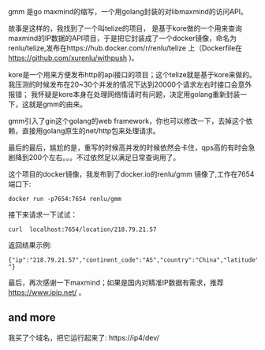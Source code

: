 gmm 是go maxmind的缩写，一个用golang封装的对libmaxmind的访问API。

故事是这样的，我找到了一个叫telize的项目， 是基于kore做的一个用来查询maxmind的IP数据的API项目，于是把它封装成了一个docker镜像，命名为 renlu/telize,发布在https://hub.docker.com/r/renlu/telize 上（Dockerfile在 https://github.com/xurenlu/withpush )。

kore是一个用来方便发布http的api接口的项目；这个telize就是基于kore来做的。我压测的时候发布在20~30个并发的情况下达到20000个请求左右时接口会意外报错；
我怀疑是kore本身在处理网络情请时有问题，决定用golang重新封装一下，这就是gmm的由来。

gmm引入了gin这个golang的web framework，你也可以修改一下，去掉这个依赖，直接用golang原生的net/http包来处理请求。

最后的最后，尴尬的是，重写的时候高并发的时候依然会卡住，qps高的有时会急剧降到200个左右。。。不过依然足以满足日常查询用了。

这个项目的docker镜像，我发布到了docker.io的renlu/gmm 镜像了,工作在7654端口下:
```
docker run -p7654:7654 renlu/gmm 
```
接下来请求一下试试：
```
curl  localhost:7654/location/218.79.21.57
```
返回结果示例:
```
{"ip":"218.79.21.57","continent_code":"AS","country":"China","latitude":31.0442,"longitude":121.4054,"country_code":"CN","country_code3":"CHN","string":"","asn":4812,"organization":"-"}
```
最后，再次感谢一下maxmind；如果是国内对精准IP数据有需求，推荐 https://www.ipip.net/ 。

## and more

我买了个域名，把它运行起来了: https://ip4/dev/
